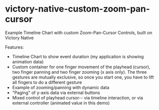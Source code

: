 # victory-native-custom-zoom-pan-cursor
Example Timeline Chart with custom Zoom-Pan-Cursor Controls, built on Victory Native

Features:
* Timeline Chart to show event duration (my application is showing animation data)
* Custom container for one finger movement of the playhead (cursor), two finger panning and two finger zooming (x axis only). The three gestures are mutually exclusive, so once you start one, you have to lift all fingers to do a different gesture
* Example of zooming/panning with dynamic data
* "Paging" of y-axis data via external buttons
* Mixed control of playhead cursor-- via timeline interaction, or via external controller (animated value in this demo)
